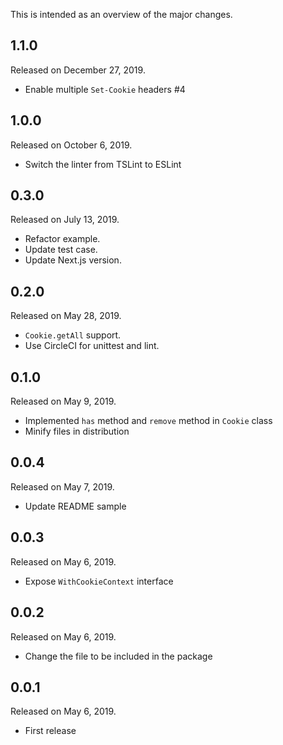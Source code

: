 This is intended as an overview of the major changes.

## 1.1.0

Released on December 27, 2019.

* Enable multiple `Set-Cookie` headers #4

## 1.0.0

Released on October 6, 2019.

* Switch the linter from TSLint to ESLint

## 0.3.0

Released on July 13, 2019.

* Refactor example.
* Update test case.
* Update Next.js version.

## 0.2.0

Released on May 28, 2019.

* `Cookie.getAll` support.
* Use CircleCI for unittest and lint.

## 0.1.0

Released on May 9, 2019.

* Implemented `has` method and `remove` method in `Cookie` class
* Minify files in distribution

## 0.0.4

Released on May 7, 2019.

* Update README sample

## 0.0.3

Released on May 6, 2019.

* Expose `WithCookieContext` interface

## 0.0.2

Released on May 6, 2019.

* Change the file to be included in the package

## 0.0.1

Released on May 6, 2019.

* First release
